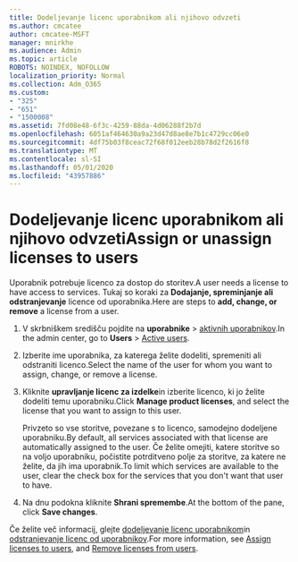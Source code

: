 ```yaml
---
title: Dodeljevanje licenc uporabnikom ali njihovo odvzeti
ms.author: cmcatee
author: cmcatee-MSFT
manager: mnirkhe
ms.audience: Admin
ms.topic: article
ROBOTS: NOINDEX, NOFOLLOW
localization_priority: Normal
ms.collection: Adm_O365
ms.custom:
- "325"
- "651"
- "1500008"
ms.assetid: 7fd08e48-6f3c-4259-88da-4d06288f2b7d
ms.openlocfilehash: 6051af464630a9a23d47d8ae8e7b1c4729cc06e0
ms.sourcegitcommit: 4df75b03f8ceac72f68f012eeb28b78d2f2616f8
ms.translationtype: MT
ms.contentlocale: sl-SI
ms.lasthandoff: 05/01/2020
ms.locfileid: "43957886"
---
```

# <a name="assign-or-unassign-licenses-to-users"></a><span data-ttu-id="36df1-102">Dodeljevanje licenc uporabnikom ali njihovo odvzeti</span><span class="sxs-lookup"><span data-stu-id="36df1-102">Assign or unassign licenses to users</span></span>

<span data-ttu-id="36df1-103">Uporabnik potrebuje licenco za dostop do storitev.</span><span class="sxs-lookup"><span data-stu-id="36df1-103">A user needs a license to have access to services.</span></span> <span data-ttu-id="36df1-104">Tukaj so koraki za **Dodajanje, spreminjanje ali odstranjevanje** licence od uporabnika.</span><span class="sxs-lookup"><span data-stu-id="36df1-104">Here are steps to **add, change, or remove** a license from a user.</span></span>
  
1. <span data-ttu-id="36df1-105">V skrbniškem središču pojdite na **uporabnike** \> [aktivnih uporabnikov](https://go.microsoft.com/fwlink/p/?linkid=834822).</span><span class="sxs-lookup"><span data-stu-id="36df1-105">In the admin center, go to **Users** \> [Active users](https://go.microsoft.com/fwlink/p/?linkid=834822).</span></span>

2. <span data-ttu-id="36df1-106">Izberite ime uporabnika, za katerega želite dodeliti, spremeniti ali odstraniti licenco.</span><span class="sxs-lookup"><span data-stu-id="36df1-106">Select the name of the user for whom you want to assign, change, or remove a license.</span></span>

3. <span data-ttu-id="36df1-107">Kliknite **upravljanje licenc za izdelke**in izberite licenco, ki jo želite dodeliti temu uporabniku.</span><span class="sxs-lookup"><span data-stu-id="36df1-107">Click **Manage product licenses**, and select the license that you want to assign to this user.</span></span>

    <span data-ttu-id="36df1-108">Privzeto so vse storitve, povezane s to licenco, samodejno dodeljene uporabniku.</span><span class="sxs-lookup"><span data-stu-id="36df1-108">By default, all services associated with that license are automatically assigned to the user.</span></span> <span data-ttu-id="36df1-109">Če želite omejiti, katere storitve so na voljo uporabniku, počistite potrditveno polje za storitve, za katere ne želite, da jih ima uporabnik.</span><span class="sxs-lookup"><span data-stu-id="36df1-109">To limit which services are available to the user, clear the check box for the services that you don't want that user to have.</span></span>

4. <span data-ttu-id="36df1-110">Na dnu podokna kliknite **Shrani spremembe**.</span><span class="sxs-lookup"><span data-stu-id="36df1-110">At the bottom of the pane, click **Save changes**.</span></span>

<span data-ttu-id="36df1-111">Če želite več informacij, glejte [dodeljevanje licenc uporabnikom](https://docs.microsoft.com/office365/admin/subscriptions-and-billing/assign-licenses-to-users)in [odstranjevanje licenc od uporabnikov](https://docs.microsoft.com/office365/admin/subscriptions-and-billing/remove-licenses-from-users).</span><span class="sxs-lookup"><span data-stu-id="36df1-111">For more information, see [Assign licenses to users](https://docs.microsoft.com/office365/admin/subscriptions-and-billing/assign-licenses-to-users), and [Remove licenses from users](https://docs.microsoft.com/office365/admin/subscriptions-and-billing/remove-licenses-from-users).</span></span>